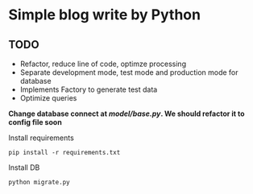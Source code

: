 # Simple blog write by Python

## TODO

* Refactor, reduce line of code, optimze processing
* Separate development mode, test mode and production mode for database
* Implements Factory to generate test data
* Optimize queries

**Change database connect at *model/base.py*. We should refactor it to config file soon**

Install requirements

	pip install -r requirements.txt

Install DB

	python migrate.py  
